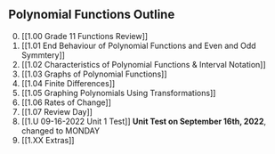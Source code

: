 ## Polynomial Functions Outline
0. [[1.00 Grade 11 Functions Review]]
1. [[1.01 End Behaviour of Polynomial Functions and Even and Odd Symmtery]]
2. [[1.02 Characteristics of Polynomial Functions & Interval Notation]]
3. [[1.03 Graphs of Polynomial Functions]]
4. [[1.04 Finite Differences]]
5. [[1.05 Graphing Polynomials Using Transformations]]
6. [[1.06 Rates of Change]]
7. [[1.07 Review Day]]
8. [[1.U 09-16-2022 Unit 1 Test]] **Unit Test on September 16th, 2022**, changed to MONDAY
9. [[1.XX Extras]]